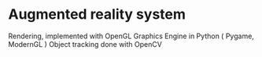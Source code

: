 # Augmented reality system
Rendering, implemented with OpenGL Graphics Engine in Python ( Pygame, ModernGL ) 
Object tracking done with OpenCV
